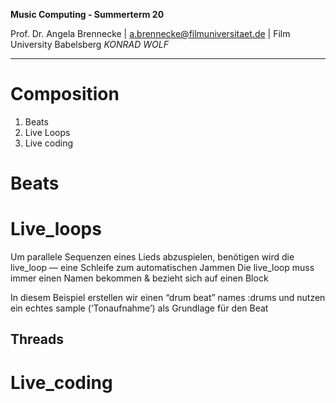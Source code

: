 <!-- ---  
title: Music Computing
author: Angela Brennecke
affiliation: Film University Babelsberg KONRAD WOLF
date: Summer term 20
---   -->
**Music Computing - Summerterm 20**

Prof. Dr. Angela Brennecke | a.brennecke@filmuniversitaet.de | Film University Babelsberg *KONRAD WOLF*

--- 


# Composition
   1) Beats
   2) Live Loops
   3) Live coding

# Beats


# Live_loops

Um parallele Sequenzen eines Lieds abzuspielen, benötigen wird die live_loop — eine Schleife zum automatischen Jammen
Die live_loop muss immer einen Namen bekommen & bezieht sich auf einen Block

In diesem Beispiel erstellen wir einen “drum beat” names :drums und nutzen ein echtes sample (‘Tonaufnahme’) als Grundlage für den Beat

## Threads

# Live_coding
